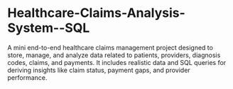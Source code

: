 # Healthcare-Claims-Analysis-System--SQL
A mini end-to-end healthcare claims management project designed to store, manage, and analyze data related to patients, providers, diagnosis codes, claims, and payments. It includes realistic data and SQL queries for deriving insights like claim status, payment gaps, and provider performance.
